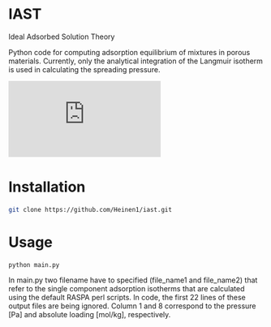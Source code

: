# IAST
Ideal Adsorbed Solution Theory

Python code for computing adsorption equilibrium of mixtures in porous materials. Currently, only the analytical integration of the Langmuir isotherm is used in calculating the spreading pressure.

![single component isotherm](https://github.com/Heinen1/iast/blob/master/data/singlecomponent_zif_methane_ethane_433K.pdf)

Installation
============
```bash
git clone https://github.com/Heinen1/iast.git 
```

Usage
=====
```
python main.py 
```

In main.py two filename have to specified (file_name1 and file_name2) that refer to the single component adsorption isotherms that are calculated using the default RASPA perl scripts. In code, the first 22 lines of these output files are being ignored. Column 1 and 8 correspond to the pressure [Pa] and absolute loading [mol/kg], respectively.


